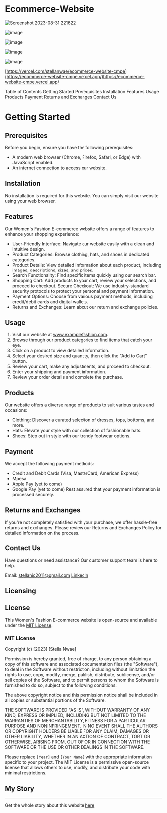 # Ecommerce-Website

![Screenshot 2023-08-31 221622](https://github.com/Stellanwae/Ecommerce-Website/assets/99267699/9220bee9-a591-4c24-bf85-9e8bdf874b3a)

![image](https://github.com/Stellanwae/Ecommerce-Website/assets/99267699/c462596b-dafc-48b5-98b1-b787f7bb425e)

![image](https://github.com/Stellanwae/Ecommerce-Website/assets/99267699/2e5e8c3b-56e0-4ca7-a46e-f3170dec2302)

![image](https://github.com/Stellanwae/Ecommerce-Website/assets/99267699/d0676b64-2f6b-4a93-8f38-bc7f1fc24903)

![image](https://github.com/Stellanwae/Ecommerce-Website/assets/99267699/3ceedd42-28d0-415d-853b-b630214fd8fe)


[https://vercel.com/stellanwae/ecommerce-website-cmpe](https://ecommerce-website-cmpe.vercel.app/)https://ecommerce-website-cmpe.vercel.app/

Table of Contents
Getting Started
Prerequisites
Installation
Features
Usage
Products
Payment
Returns and Exchanges
Contact Us

# Getting Started
## Prerequisites
Before you begin, ensure you have the following prerequisites:

- A modern web browser (Chrome, Firefox, Safari, or Edge) with JavaScript enabled.
- An internet connection to access our website.
## Installation
No installation is required for this website. You can simply visit our website using your web browser.

## Features
Our Women's Fashion E-commerce website offers a range of features to enhance your shopping experience:

* User-Friendly Interface: Navigate our website easily with a clean and intuitive design.
* Product Categories: Browse clothing, hats, and shoes in dedicated categories.
* Product Details: View detailed information about each product, including images, descriptions, sizes, and prices.
* Search Functionality: Find specific items quickly using our search bar.
* Shopping Cart: Add products to your cart, review your selections, and proceed to checkout.
Secure Checkout: We use industry-standard security protocols to protect your personal and payment information.
* Payment Options: Choose from various payment methods, including credit/debit cards and digital wallets.
* Returns and Exchanges: Learn about our return and exchange policies.
## Usage
1. Visit our website at www.examplefashion.com.
2. Browse through our product categories to find items that catch your eye.
3. Click on a product to view detailed information.
4. Select your desired size and quantity, then click the "Add to Cart" button.
5. Review your cart, make any adjustments, and proceed to checkout.
6. Enter your shipping and payment information.
7. Review your order details and complete the purchase.
## Products
Our website offers a diverse range of products to suit various tastes and occasions:

* Clothing: Discover a curated selection of dresses, tops, bottoms, and more.
* Hats: Elevate your style with our collection of fashionable hats.
* Shoes: Step out in style with our trendy footwear options.
## Payment
We accept the following payment methods:

- Credit and Debit Cards (Visa, MasterCard, American Express)
- Mpesa
- Apple Pay (yet to come)
- Google Pay (yet to come)
Rest assured that your payment information is processed securely.


## Returns and Exchanges
If you're not completely satisfied with your purchase, we offer hassle-free returns and exchanges. Please review our Returns and Exchanges Policy for detailed information on the process.

## Contact Us
Have questions or need assistance? Our customer support team is here to help.

Email: stellanic2011@gmail.com
[LinkedIn](https://www.linkedin.com/in/stella-nicole-3b624814b/)

## Licensing

## License

This Women's Fashion E-commerce website is open-source and available under the [MIT License](LICENSE).

### MIT License

Copyright (c) [2023] [Stella Nwae]

Permission is hereby granted, free of charge, to any person obtaining a copy
of this software and associated documentation files (the "Software"), to deal
in the Software without restriction, including without limitation the rights
to use, copy, modify, merge, publish, distribute, sublicense, and/or sell
copies of the Software, and to permit persons to whom the Software is
furnished to do so, subject to the following conditions:

The above copyright notice and this permission notice shall be included in all
copies or substantial portions of the Software.

THE SOFTWARE IS PROVIDED "AS IS", WITHOUT WARRANTY OF ANY KIND, EXPRESS OR
IMPLIED, INCLUDING BUT NOT LIMITED TO THE WARRANTIES OF MERCHANTABILITY,
FITNESS FOR A PARTICULAR PURPOSE AND NONINFRINGEMENT. IN NO EVENT SHALL THE
AUTHORS OR COPYRIGHT HOLDERS BE LIABLE FOR ANY CLAIM, DAMAGES OR OTHER
LIABILITY, WHETHER IN AN ACTION OF CONTRACT, TORT OR OTHERWISE, ARISING FROM,
OUT OF OR IN CONNECTION WITH THE SOFTWARE OR THE USE OR OTHER DEALINGS IN THE
SOFTWARE.


Please replace `[Year]` and `[Your Name]` with the appropriate information specific to your project. The MIT License is a permissive open-source license that allows others to use, modify, and distribute your code with minimal restrictions.

## My Story

-----
Get the whole story about this website [here](https://medium.com/@stellanic2011/e-commerce-chronicles-e0c35a09f886)

